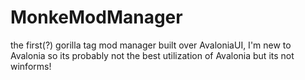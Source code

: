 # MonkeModManager
the first(?) gorilla tag mod manager built over AvaloniaUI, I'm new to Avalonia so its probably not the best utilization of Avalonia but its not winforms!
